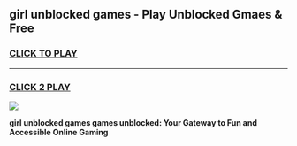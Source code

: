 
## girl unblocked games - Play Unblocked Gmaes & Free
<h3>
<a href="https://premium.freeplayer.one?title=girl_unblocked_games&ref=20F">CLICK TO PLAY</a></h3>
<hr>

<h3>
<a href="https://premium.freeplayer.one?title=girl_unblocked_games&ref=20F">CLICK 2 PLAY</a>
  
</h3>

<a href="https://premium.freeplayer.one?title=girl_unblocked_games&ref=20F/"><img src="https://clearcache.store/games.png"></a>


**girl unblocked games games unblocked: Your Gateway to Fun and Accessible Online Gaming**
